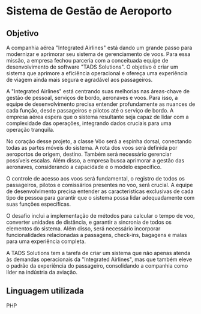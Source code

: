 # Sistema de Gestão de Aeroporto
## Objetivo
A companhia aérea "Integrated Airlines" está dando um grande passo para modernizar e aprimorar seu sistema de gerenciamento de voos. Para essa missão, a empresa fechou parceria com a conceituada equipe de desenvolvimento de software "TADS Solutions". O objetivo é criar um sistema que aprimore a eficiência operacional e ofereça uma experiência de viagem ainda mais segura e agradável aos passageiros.

A "Integrated Airlines" está centrando suas melhorias nas áreas-chave de gestão de pessoal, serviços de bordo, aeronaves e voos. Para isso, a equipe de desenvolvimento precisa entender profundamente as nuances de cada função, desde passageiros e pilotos até o serviço de bordo. A empresa aérea espera que o sistema resultante seja capaz de lidar com a complexidade das operações, integrando dados cruciais para uma operação tranquila.

No coração desse projeto, a classe Vôo será a espinha dorsal, conectando todas as partes móveis do sistema. A rota dos voos será definida por aeroportos de origem, destino. Também será necessário gerenciar possíveis escalas. Além disso, a empresa busca aprimorar a gestão das aeronaves, considerando a capacidade e o modelo específico.

O controle de acesso aos voos será fundamental, o registro de todos os passageiros, pilotos e comissários presentes no voo, será crucial. A equipe de desenvolvimento precisa entender as características exclusivas de cada tipo de pessoa para garantir que o sistema possa lidar adequadamente com suas funções específicas.

O desafio inclui a implementação de métodos para calcular o tempo de voo, converter unidades de distância, e garantir a sincronia de todos os elementos do sistema. Além disso, será necessário incorporar funcionalidades relacionadas a passagens, check-ins, bagagens e malas para uma experiência completa.

A TADS Solutions tem a tarefa de criar um sistema que não apenas atenda às demandas operacionais da "Integrated Airlines", mas que também eleve o padrão da experiência do passageiro, consolidando a companhia como líder na indústria da aviação.

## Linguagem utilizada
PHP
